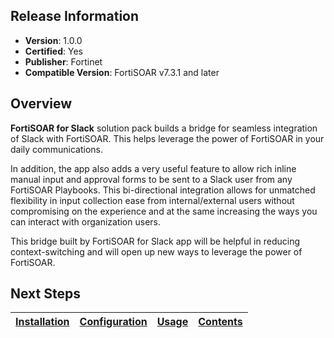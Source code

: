 ## Release Information

- **Version**:  1.0.0
- **Certified**: Yes
- **Publisher**: Fortinet
- **Compatible Version**: FortiSOAR v7.3.1 and later


## Overview

**FortiSOAR for Slack** solution pack builds a bridge for seamless integration of Slack with FortiSOAR. This helps leverage the power of FortiSOAR in your daily communications.

In addition, the app also adds a very useful feature to allow rich inline manual input and approval forms to be sent to a Slack user from any FortiSOAR Playbooks. This bi-directional integration allows for unmatched flexibility in input collection ease from internal/external users without compromising on the experience and at the same increasing the ways you can interact with organization users.

This bridge built by FortiSOAR for Slack app will be helpful in reducing context-switching and will open up new ways to leverage the power of FortiSOAR.


## Next Steps

| [Installation](./docs/setup.md#installation) | [Configuration](./docs/setup.md#configuration) | [Usage](./docs/usage.md) | [Contents](./docs/contents.md) |
|----------------------------------------------|------------------------------------------------|--------------------------|--------------------------------|

